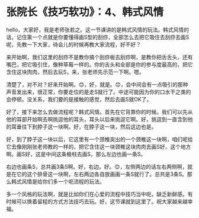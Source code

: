 # 张院长《技巧软功》：4、韩式风情

hello，大家好，我是老师张若之。这一节课讲的是韩式风情的玩法。韩式风情的话，记住第一个点就是你要懂得画S型的刮痧，全部怎么去把它吸住去刮痧去画S呢，先教一下大家，待会儿的时候再教大家流程，好不好？

来开始啊，我们这里的刮痧不是教你搞个刮痧板去刮痧啊，是教你把舌舌头，还有嘴巴，把它吸引住，像种草莓一样的。你的舌头和全部是你的参与度最高的，把它含住这块肉肉，然后去玩S，来，张老师先示范一下啊。嗯。

清楚了，对不对？好来开始啊。😊，好，就是。😊，会中间会有一点吸引的那种声音发出来，很正常，你要走位的是走S就行了。中途可能因为你的口水干之类的会停顿。没关系，我们要的是接触的感觉，然后去画S就OK了。

好了，接下来怎么去做流程呢？韩式风情。首先在它背靠你的时候。我们可以先从他的耳部开始啊去啊挑逗他的耳头，耳头以后来挑逗它啊。好，挑逗到一直含到他的耳垂往下到脖子这一块啊。好，在脖子这一块，然后这边也是。

好，到了脖子这一块以后，它这里有一个颈椎突出的一个颈椎这一块啊，咱们呢给它去像刚刚张老师教的一样的，把它含住这一块颈椎这块肉肉去画S好，这个地方啊。画S好，这是中间这条极柱去画S，那么左边也画一条S。

右边也画条S，总共画3条S啊。好，右边。好。😊，左侧两边的话左右两侧啊，就是在它的这个排骨这一块啊，左右两边各自放画画一条S就行了。总共是3条S。那么韩式风情是给你们多一个呃流程的玩法。

多一个风格的玩法啊，就是比如你们在心爱的流程中技巧当中呃，缺乏新鲜感。有时候可以换着留程的方式方法技巧去玩。好，这节课就到这里了。祝大家越来越幸福。

